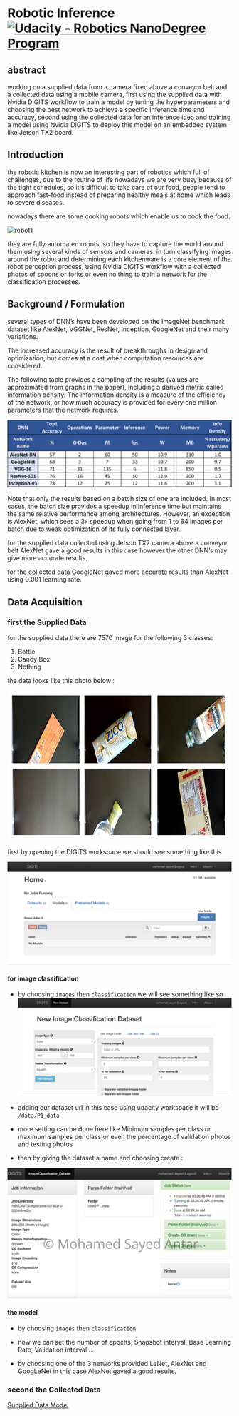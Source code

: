 # Robotic Inference [![Udacity - Robotics NanoDegree Program](https://s3-us-west-1.amazonaws.com/udacity-robotics/Extra+Images/RoboND_flag.png)](https://www.udacity.com/robotics)

abstract
--------

working on a supplied data from a camera fixed above a conveyor belt and a collected data using a mobile camera, first using the supplied data with Nvidia DIGITS workflow to train a model by tuning the hyperparameters and choosing the best network to achieve a specific inference time and accuracy, second using the collected data for an inference idea and training a model using Nvidia DIGITS to deploy this model on an embedded  system like Jetson TX2 board.


Introduction
------------

the robotic kitchen is now an interesting part of robotics which full of challenges, due to the routine of life nowadays we are very busy because of the tight schedules, so it's difficult to take care of our food, people tend to approach fast-food instead of preparing healthy meals at home which leads to severe diseases.

nowadays there are some cooking robots which enable us to cook the food.

![robot1](https://meee-services.com/wp-content/uploads/2018/02/robot-chef_resize_md.jpg)

they are fully automated robots, so they have to capture the world around them using several kinds of sensors and cameras.
in turn classifying images around the robot and determining each kitchenware is a core element of the robot perception process, using Nvidia DIGITS workflow with a collected photos of spoons or forks or even no thing to train a network for the classification processes.


Background / Formulation
------------------------

several types of DNN’s have been developed on the ImageNet benchmark dataset like AlexNet, VGGNet, ResNet, Inception, GoogleNet and their many variations.

The increased accuracy is the result of breakthroughs in design and optimization, but comes at a cost when computation resources are considered.

The following table provides a sampling of the results (values are approximated from graphs in the paper), including a derived metric called information density. The information density is a measure of the efficiency of the network, or how much accuracy is provided for every one million parameters that the network requires.

![table](https://github.com/mohamedsayedantar/Robotic-Inference/blob/master/images/metrics.png)

Note that only the results based on a batch size of one are included. In most cases, the batch size provides a speedup in inference time but maintains the same relative performance among architectures. However, an exception is AlexNet, which sees a 3x speedup when going from 1 to 64 images per batch due to weak optimization of its fully connected layer.

for the supplied data collected using Jetson TX2 camera above a conveyor belt AlexNet gave a good results in this case however the other DNN’s may give more accurate results.

for the collected data GoogleNet gaved more accurate results than AlexNet using 0.001 learning rate.

Data Acquisition
----------------

### first the Supplied Data

for the supplied data there are 7570 image for the following 3 classes:
1. Bottle
2. Candy Box
3. Nothing

the data looks like this photo below :

![](https://github.com/mohamedsayedantar/Robotic-Inference/blob/master/images/data-p1-digits.jpg)

first by opening the DIGITS workspace we should see something like this

![](https://github.com/mohamedsayedantar/Robotic-Inference/blob/master/images/digits.png)

#### for image classification

- by choosing `images` then `classification` we will see something like so 
![](https://github.com/mohamedsayedantar/Robotic-Inference/blob/master/images/image-classification.png)

- adding our dataset url in this case using udacity workspace it will be `/data/P1_data`
- more setting can be done here like Minimum samples per class or maximum samples per class or even the percentage of validation photos and testing photos
- then by giving the dataset a name and choosing create :

![](https://github.com/mohamedsayedantar/Robotic-Inference/blob/master/images/dataset.png)

#### the model

- by choosing `images` then `classification` 

- now we can set the number of epochs, Snapshot interval, Base Learning Rate, Validation interval ....
- by choosing one of the 3 networks provided LeNet, AlexNet and GoogLeNet in this case AlexNet gaved a good results.








### second the Collected Data














[Supplied Data Model](https://drive.google.com/open?id=17r0Osgwb-YWyuTxHR0YVG8fzLLeRKRTS)
